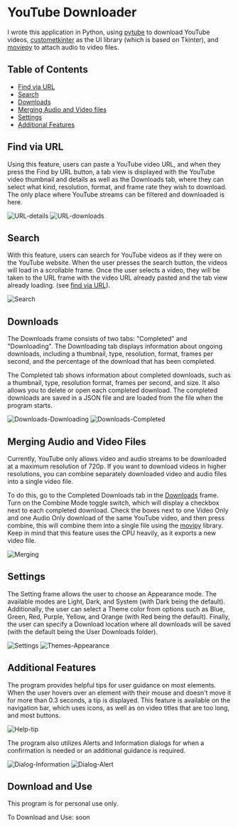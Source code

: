 # YouTube Downloader

I wrote this application in Python, using [pytube](https://github.com/pytube/pytube) to download YouTube videos, [custometkinter](https://github.com/TomSchimansky/CustomTkinter) as the UI library (which is based on Tkinter), and [moviepy](https://github.com/Zulko/moviepy) to attach audio to video files.

## Table of Contents 
* [Find via URL](#find-via-url)
* [Search](#search)
* [Downloads](#downloads)
* [Merging Audio and Video files](#merging-audio-and-video-files)
* [Settings](#settings)
* [Additional Features](#additional-features)

## Find via URL
Using this feature, users can paste a YouTube video URL, and when they press the Find by URL button, a tab view is displayed with the YouTube video thumbnail and details as well as the Downloads tab, where they can select what kind, resolution, format, and frame rate they wish to download. The only place where YouTube streams can be filtered and downloaded is here.

![URL-details](screenshots/URL-Details.png)
![URL-downloads](screenshots/URL-Downloads.png)
## Search 
With this feature, users can search for YouTube videos as if they were on the YouTube website. When the user presses the search button, the videos will load in a scrollable frame. Once the user selects a video, they will be taken to the URL frame with the video URL already pasted and the tab view already loading. (see [find via URL](#find-via-url)).

![Search](screenshots/Search.png)
## Downloads
The Downloads frame consists of two tabs: "Completed" and "Downloading". The Downloading tab displays information about ongoing downloads, including a thumbnail, type, resolution, format, frames per second, and the percentage of the download that has been completed.

The Completed tab shows information about completed downloads, such as a thumbnail, type, resolution format, frames per second, and size. It also allows you to delete or open each completed download. The completed downloads are saved in a JSON file and are loaded from the file when the program starts.

![Downloads-Downloading](screenshots/Downloads-Downloading.png)
![Downloads-Completed](screenshots/Downloads-Completed.png)

## Merging Audio and Video Files
Currently, YouTube only allows video and audio streams to be downloaded at a maximum resolution of 720p. If you want to download videos in higher resolutions, you can combine separately downloaded video and audio files into a single video file.

To do this, go to the Completed Downloads tab in the [Downloads](#downloads) frame. Turn on the Combine Mode toggle switch, which will display a checkbox next to each completed download. Check the boxes next to one Video Only and one Audio Only download of the same YouTube video, and then press combine, this will combine them into a single file using the [movipy](https://github.com/Zulko/moviepy) library. Keep in mind that this feature uses the CPU heavily, as it exports a new video file.

![Merging](screenshots/Merging.png)
## Settings 
The Setting frame allows the user to choose an Appearance mode. The available modes are Light, Dark, and System (with Dark being the default). Additionally, the user can select a Theme color from options such as Blue, Green, Red, Purple, Yellow, and Orange (with Red being the default). Finally, the user can specify a Download location where all downloads will be saved (with the default being the User Downloads folder).

![Settings](screenshots/Settings.png)
![Themes-Appearance](screenshots/Themes-Appearances.png)

## Additional Features
The program provides helpful tips for user guidance on most elements. When the user hovers over an element with their mouse and doesn't move it for more than 0.3 seconds, a tip is displayed. This feature is available on the navigation bar, which uses icons, as well as on video titles that are too long, and most buttons.

![Help-tip](screenshots/help-tip.png)

The program also utilizes Alerts and Information dialogs for when a confirmation is needed or an additional guidance is required.

![Dialog-Information](screenshots/information-dialog.png)
![Dialog-Alert](screenshots/alert-dialog.png)

## Download and Use

This program is for personal use only. 

To Download and Use: soon
